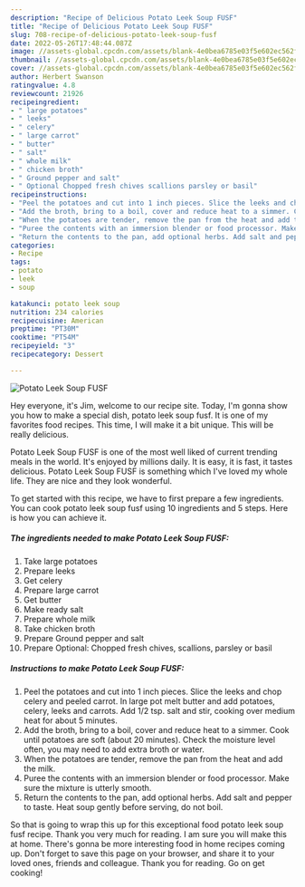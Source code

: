 ```yaml
---
description: "Recipe of Delicious Potato Leek Soup FUSF"
title: "Recipe of Delicious Potato Leek Soup FUSF"
slug: 708-recipe-of-delicious-potato-leek-soup-fusf
date: 2022-05-26T17:48:44.087Z
image: //assets-global.cpcdn.com/assets/blank-4e0bea6785e03f5e602ec562f230caae08da540cada707380b4fe1bbebba43da.png
thumbnail: //assets-global.cpcdn.com/assets/blank-4e0bea6785e03f5e602ec562f230caae08da540cada707380b4fe1bbebba43da.png
cover: //assets-global.cpcdn.com/assets/blank-4e0bea6785e03f5e602ec562f230caae08da540cada707380b4fe1bbebba43da.png
author: Herbert Swanson
ratingvalue: 4.8
reviewcount: 21926
recipeingredient:
- " large potatoes"
- " leeks"
- " celery"
- " large carrot"
- " butter"
- " salt"
- " whole milk"
- " chicken broth"
- " Ground pepper and salt"
- " Optional Chopped fresh chives scallions parsley or basil"
recipeinstructions:
- "Peel the potatoes and cut into 1 inch pieces. Slice the leeks and chop celery and peeled carrot. In large pot melt butter and add potatoes, celery, leeks and carrots. Add 1/2 tsp. salt and stir, cooking over medium heat for about 5 minutes."
- "Add the broth, bring to a boil, cover and reduce heat to a simmer. Cook until potatoes are soft (about 20 minutes). Check the moisture level often, you may need to add extra broth or water."
- "When the potatoes are tender, remove the pan from the heat and add the milk."
- "Puree the contents with an immersion blender or food processor. Make sure the mixture is utterly smooth."
- "Return the contents to the pan, add optional herbs. Add salt and pepper to taste. Heat soup gently before serving, do not boil."
categories:
- Recipe
tags:
- potato
- leek
- soup

katakunci: potato leek soup 
nutrition: 234 calories
recipecuisine: American
preptime: "PT30M"
cooktime: "PT54M"
recipeyield: "3"
recipecategory: Dessert

---
```



![Potato Leek Soup FUSF](//assets-global.cpcdn.com/assets/blank-4e0bea6785e03f5e602ec562f230caae08da540cada707380b4fe1bbebba43da.png)

Hey everyone, it's Jim, welcome to our recipe site. Today, I'm gonna show you how to make a special dish, potato leek soup fusf. It is one of my favorites food recipes. This time, I will make it a bit unique. This will be really delicious.

Potato Leek Soup FUSF is one of the most well liked of current trending meals in the world. It's enjoyed by millions daily. It is easy, it is fast, it tastes delicious. Potato Leek Soup FUSF is something which I've loved my whole life. They are nice and they look wonderful.




To get started with this recipe, we have to first prepare a few ingredients. You can cook potato leek soup fusf using 10 ingredients and 5 steps. Here is how you can achieve it.

<!--inarticleads1-->

##### The ingredients needed to make Potato Leek Soup FUSF:

1. Take  large potatoes
1. Prepare  leeks
1. Get  celery
1. Prepare  large carrot
1. Get  butter
1. Make ready  salt
1. Prepare  whole milk
1. Take  chicken broth
1. Prepare  Ground pepper and salt
1. Prepare  Optional: Chopped fresh chives, scallions, parsley or basil




<!--inarticleads2-->

##### Instructions to make Potato Leek Soup FUSF:

1. Peel the potatoes and cut into 1 inch pieces. Slice the leeks and chop celery and peeled carrot. In large pot melt butter and add potatoes, celery, leeks and carrots. Add 1/2 tsp. salt and stir, cooking over medium heat for about 5 minutes.
1. Add the broth, bring to a boil, cover and reduce heat to a simmer. Cook until potatoes are soft (about 20 minutes). Check the moisture level often, you may need to add extra broth or water.
1. When the potatoes are tender, remove the pan from the heat and add the milk.
1. Puree the contents with an immersion blender or food processor. Make sure the mixture is utterly smooth.
1. Return the contents to the pan, add optional herbs. Add salt and pepper to taste. Heat soup gently before serving, do not boil.




So that is going to wrap this up for this exceptional food potato leek soup fusf recipe. Thank you very much for reading. I am sure you will make this at home. There's gonna be more interesting food in home recipes coming up. Don't forget to save this page on your browser, and share it to your loved ones, friends and colleague. Thank you for reading. Go on get cooking!
